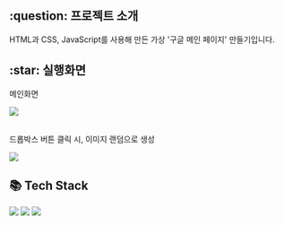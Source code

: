 <h2>:question: 프로젝트 소개</h2>
<p>HTML과 CSS, JavaScript를 사용해 만든 가상 '구글 메인 페이지' 만들기입니다.</p>

<h2>:star: 실행화면</h2>
<p>메인화면</p>
<img src="https://github.com/user-attachments/assets/fd19fb69-617d-43ac-9ec9-7f2b9b55e0da">
<br /><br />

<p>드롭박스 버튼 클릭 시, 이미지 랜덤으로 생성</p>
<img src="https://github.com/user-attachments/assets/f42cfeaf-ffa2-459d-900f-1f14af73f641">

<h2>📚 Tech Stack</h2>
<div>
  <img src="https://img.shields.io/badge/HTML5-E34F26?style=flat&logo=HTML5&logoColor=white" />
  <img src="https://img.shields.io/badge/CSS3-1572B6?style=flat&logo=CSS3&logoColor=white" />
  <img src="https://img.shields.io/badge/JavaScript-F7DF1E?style=flat&logo=JavaScript&logoColor=white" />
</div>
